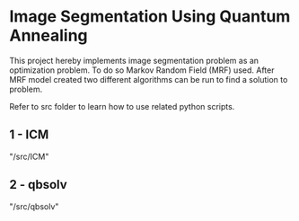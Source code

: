 Image Segmentation Using Quantum Annealing
==========================================

This project hereby implements image segmentation problem as an optimization problem. To do so Markov Random Field (MRF) used.
After MRF model created two different algorithms can be run to find a solution to problem.


Refer to src folder to learn how to use related python scripts.

1 - ICM
-------
"/src/ICM"


2 - qbsolv
----------
"/src/qbsolv"
